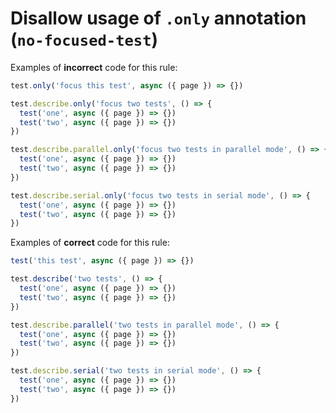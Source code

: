 # Disallow usage of `.only` annotation (`no-focused-test`)

Examples of **incorrect** code for this rule:

```javascript
test.only('focus this test', async ({ page }) => {})

test.describe.only('focus two tests', () => {
  test('one', async ({ page }) => {})
  test('two', async ({ page }) => {})
})

test.describe.parallel.only('focus two tests in parallel mode', () => {
  test('one', async ({ page }) => {})
  test('two', async ({ page }) => {})
})

test.describe.serial.only('focus two tests in serial mode', () => {
  test('one', async ({ page }) => {})
  test('two', async ({ page }) => {})
})
```

Examples of **correct** code for this rule:

```javascript
test('this test', async ({ page }) => {})

test.describe('two tests', () => {
  test('one', async ({ page }) => {})
  test('two', async ({ page }) => {})
})

test.describe.parallel('two tests in parallel mode', () => {
  test('one', async ({ page }) => {})
  test('two', async ({ page }) => {})
})

test.describe.serial('two tests in serial mode', () => {
  test('one', async ({ page }) => {})
  test('two', async ({ page }) => {})
})
```
